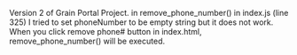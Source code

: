 Version 2 of Grain Portal Project.
in remove_phone_number() in index.js (line 325) I tried to set phoneNumber to be empty string but it does not work. When you click remove phone# button in index.html, remove_phone_number() will be executed.
